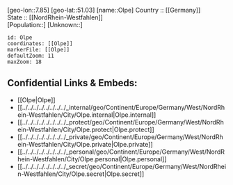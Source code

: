﻿---
location: [51.03,7.85] 
mapzoom: [7,12] 
mapmarker: city 
type: City
tags:
- geo/City


SpocWebEntityId: 33104
isDeleted: false
confidential: public

---
[geo-lon::7.85] 
[geo-lat::51.03] 
[name::Olpe] 
Country :: [[Germany]]  
State :: [[NordRhein-Westfahlen]]  
[Population::] 
[Unknown::] 


```leaflet
id: Olpe
coordinates: [[Olpe]] 
markerFile: [[Olpe]] 
defaultZoom: 11 
maxZoom: 18
```


## Confidential Links & Embeds: 
- [[Olpe|Olpe]]  
- [[../../../../../../../../_internal/geo/Continent/Europe/Germany/West/NordRhein-Westfahlen/City/Olpe.internal|Olpe.internal]] 
- [[../../../../../../../../_protect/geo/Continent/Europe/Germany/West/NordRhein-Westfahlen/City/Olpe.protect|Olpe.protect]] 
- [[../../../../../../../../_private/geo/Continent/Europe/Germany/West/NordRhein-Westfahlen/City/Olpe.private|Olpe.private]] 
- [[../../../../../../../../_personal/geo/Continent/Europe/Germany/West/NordRhein-Westfahlen/City/Olpe.personal|Olpe.personal]] 
- [[../../../../../../../../_secret/geo/Continent/Europe/Germany/West/NordRhein-Westfahlen/City/Olpe.secret|Olpe.secret]] 
